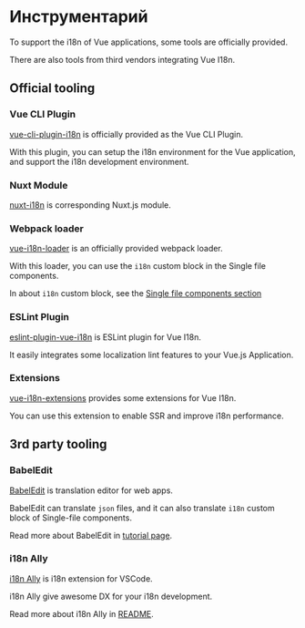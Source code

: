 # Инструментарий

To support the i18n of Vue applications, some tools are officially provided.

There are also tools from third vendors integrating Vue I18n.

## Official tooling

### Vue CLI Plugin

[vue-cli-plugin-i18n](https://github.com/kazupon/vue-cli-plugin-i18n) is officially provided as the Vue CLI Plugin.

With this plugin, you can setup the i18n environment for the Vue application, and support the i18n development environment.

### Nuxt Module

[nuxt-i18n](https://github.com/nuxt-community/nuxt-i18n/) is corresponding Nuxt.js module.

### Webpack loader

[vue-i18n-loader](https://github.com/kazupon/vue-i18n-loader) is an officially provided webpack loader.

With this loader, you can use the `i18n` custom block in the Single file components.

In about `i18n` custom block, see the [Single file components section](./sfc.md)

### ESLint Plugin

[eslint-plugin-vue-i18n](https://intlify.github.io/eslint-plugin-vue-i18n/) is ESLint plugin for Vue I18n.

It easily integrates some localization lint features to your Vue.js Application.

### Extensions

[vue-i18n-extensions](https://github.com/kazupon/vue-i18n-extensions) provides some extensions for Vue I18n.

You can use this extension to enable SSR and improve i18n performance.

## 3rd party tooling

### BabelEdit

[BabelEdit](https://www.codeandweb.com/babeledit) is translation editor for web apps.

BabelEdit can translate `json` files, and it can also translate `i18n` custom block of Single-file components.

Read more about BabelEdit in [tutorial page](https://www.codeandweb.com/babeledit/tutorials/how-to-translate-your-vue-app-with-vue-i18n).

### i18n Ally

[i18n Ally](https://marketplace.visualstudio.com/items?itemName=antfu.i18n-ally) is i18n extension for VSCode.

i18n Ally give awesome DX for your i18n development.

Read more about i18n Ally in [README](https://github.com/antfu/i18n-ally/blob/master/README.md).
